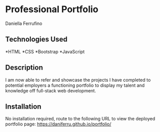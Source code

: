 # Professional Portfolio
Daniella Ferrufino

## Technologies Used
*HTML
*CSS
*Bootstrap
*JavaScript

## Description
I am now able to refer and showcase the projects I have completed to potential employers a functioning portfolio to display my talent and knowledge off full-stack web development. 

## Installation
No installation required, route to the following URL to view the deployed portfolio page:
https://daniferru.github.io/portfolio/